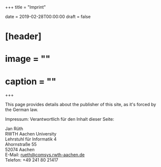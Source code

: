 +++
title = "Imprint"

date = 2019-02-28T00:00:00
draft = false

# [header]
# image = ""
# caption = ""
+++

This page provides details about the publisher of this site, as it's forced by the German law.

Impressum: Verantwortlich für den Inhalt dieser Seite:

Jan Rüth  
RWTH Aachen University  
Lehrstuhl für Informatik 4  
Ahornstraße 55  
52074 Aachen  
E-Mail: [rueth@comsys.rwth-aachen.de](mailto:rueth@comsys.rwth-aachen.de)  
Telefon: +49 241 80 21417  

